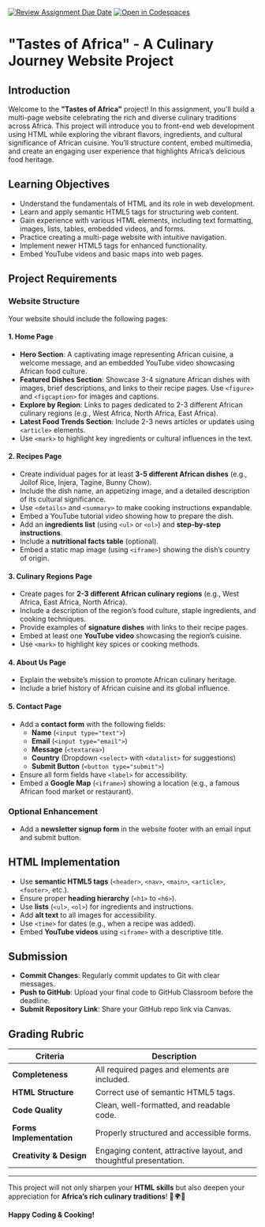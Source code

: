 [![Review Assignment Due Date](https://classroom.github.com/assets/deadline-readme-button-22041afd0340ce965d47ae6ef1cefeee28c7c493a6346c4f15d667ab976d596c.svg)](https://classroom.github.com/a/bCbgT4_D)
[![Open in Codespaces](https://classroom.github.com/assets/launch-codespace-2972f46106e565e64193e422d61a12cf1da4916b45550586e14ef0a7c637dd04.svg)](https://classroom.github.com/open-in-codespaces?assignment_repo_id=19476816)
# **"Tastes of Africa" - A Culinary Journey Website Project**  

## **Introduction**  
Welcome to the **"Tastes of Africa"** project! In this assignment, you'll build a multi-page website celebrating the rich and diverse culinary traditions across Africa. This project will introduce you to front-end web development using HTML while exploring the vibrant flavors, ingredients, and cultural significance of African cuisine. You’ll structure content, embed multimedia, and create an engaging user experience that highlights Africa’s delicious food heritage.  

## **Learning Objectives**  
- Understand the fundamentals of HTML and its role in web development.  
- Learn and apply semantic HTML5 tags for structuring web content.  
- Gain experience with various HTML elements, including text formatting, images, lists, tables, embedded videos, and forms.  
- Practice creating a multi-page website with intuitive navigation.  
- Implement newer HTML5 tags for enhanced functionality.  
- Embed YouTube videos and basic maps into web pages.  

## **Project Requirements**  

### **Website Structure**  
Your website should include the following pages:  

#### **1. Home Page**  
- **Hero Section**: A captivating image representing African cuisine, a welcome message, and an embedded YouTube video showcasing African food culture.  
- **Featured Dishes Section**: Showcase 3-4 signature African dishes with images, brief descriptions, and links to their recipe pages. Use `<figure>` and `<figcaption>` for images and captions.  
- **Explore by Region**: Links to pages dedicated to 2-3 different African culinary regions (e.g., West Africa, North Africa, East Africa).  
- **Latest Food Trends Section**: Include 2-3 news articles or updates using `<article>` elements.  
- Use `<mark>` to highlight key ingredients or cultural influences in the text.  

#### **2. Recipes Page**  
- Create individual pages for at least **3-5 different African dishes** (e.g., Jollof Rice, Injera, Tagine, Bunny Chow).  
- Include the dish name, an appetizing image, and a detailed description of its cultural significance.  
- Use `<details>` and `<summary>` to make cooking instructions expandable.  
- Embed a YouTube tutorial video showing how to prepare the dish.  
- Add an **ingredients list** (using `<ul>` or `<ol>`) and **step-by-step instructions**.  
- Include a **nutritional facts table** (optional).  
- Embed a static map image (using `<iframe>`) showing the dish’s country of origin.  

#### **3. Culinary Regions Page**  
- Create pages for **2-3 different African culinary regions** (e.g., West Africa, East Africa, North Africa).  
- Include a description of the region’s food culture, staple ingredients, and cooking techniques.  
- Provide examples of **signature dishes** with links to their recipe pages.  
- Embed at least one **YouTube video** showcasing the region’s cuisine.  
- Use `<mark>` to highlight key spices or cooking methods.  

#### **4. About Us Page**  
- Explain the website’s mission to promote African culinary heritage.  
- Include a brief history of African cuisine and its global influence.  

#### **5. Contact Page**  
- Add a **contact form** with the following fields:  
  - **Name** (`<input type="text">`)  
  - **Email** (`<input type="email">`)  
  - **Message** (`<textarea>`)  
  - **Country** (Dropdown `<select>` with `<datalist>` for suggestions)  
  - **Submit Button** (`<button type="submit">`)  
- Ensure all form fields have `<label>` for accessibility.  
- Embed a **Google Map** (`<iframe>`) showing a location (e.g., a famous African food market or restaurant).  

### **Optional Enhancement**  
- Add a **newsletter signup form** in the website footer with an email input and submit button.  

## **HTML Implementation**  
- Use **semantic HTML5 tags** (`<header>`, `<nav>`, `<main>`, `<article>`, `<footer>`, etc.).  
- Ensure proper **heading hierarchy** (`<h1>` to `<h6>`).  
- Use **lists** (`<ul>`, `<ol>`) for ingredients and instructions.  
- Add **alt text** to all images for accessibility.  
- Use `<time>` for dates (e.g., when a recipe was added).  
- Embed **YouTube videos** using `<iframe>` with a descriptive title.  

## **Submission**  
- **Commit Changes**: Regularly commit updates to Git with clear messages.  
- **Push to GitHub**: Upload your final code to GitHub Classroom before the deadline.  
- **Submit Repository Link**: Share your GitHub repo link via Canvas.  

## **Grading Rubric**  
| Criteria               | Description                                                                 |
|------------------------|-----------------------------------------------------------------------------|
| **Completeness**       | All required pages and elements are included.                               |
| **HTML Structure**     | Correct use of semantic HTML5 tags.                                         |
| **Code Quality**       | Clean, well-formatted, and readable code.                                  |
| **Forms Implementation** | Properly structured and accessible forms.                                |
| **Creativity & Design** | Engaging content, attractive layout, and thoughtful presentation.        |

---

This project will not only sharpen your **HTML skills** but also deepen your appreciation for **Africa’s rich culinary traditions**! 🍛🌍🔥  

**Happy Coding & Cooking!**
